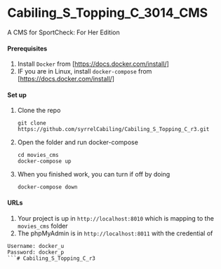 # Cabiling_S_Topping_C_3014_CMS
A CMS for SportCheck: For Her Edition

#### Prerequisites
1. Install `Docker` from [https://docs.docker.com/install/] 
2. IF you are in Linux, install `docker-compose` from [https://docs.docker.com/install/]

#### Set up
1. Clone the repo
   ```
   git clone https://github.com/syrrelCabiling/Cabiling_S_Topping_C_r3.git
   ```
2. Open the folder and run docker-compose
   ```
   cd movies_cms
   docker-compose up
   ```
3. When you finished work, you can turn if off by doing 
   ```
   docker-compose down
   ```

#### URLs
1. Your project is up in `http://localhost:8010` which is mapping to the `movies_cms` folder
2. The phpMyAdmin is in `http://localhost:8011` with the credential of 
```
Username: docker_u
Password: docker_p
```# Cabiling_S_Topping_C_r3
